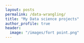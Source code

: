 ```yaml
---
layout: posts
permalink: /data-wrangling/
title: "My Data science projects"
author_profile: true
header:
  image: "/images/fort point.png"
---
```



